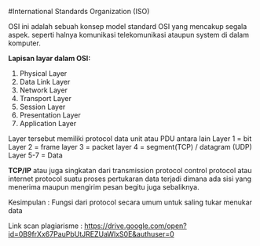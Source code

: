 #International Standards Organization (ISO)

<src img="/img/abs.jpg">


OSI ini adalah sebuah konsep model standard OSI yang mencakup segala aspek. seperti halnya komunikasi telekomunikasi ataupun system di dalam komputer.

**Lapisan layar dalam OSI:**
1. Physical Layer 
2. Data Link Layer
3. Network Layer 
4. Transport Layer 
5. Session Layer 
6. Presentation Layer 
7. Application Layer 

Layer tersebut memiliki protocol data unit atau PDU antara lain
Layer 1 = bit
Layer 2 = frame
layer 3 = packet
layer 4 = segment(TCP) / datagram (UDP)
Layer 5-7 = Data

**TCP/IP** atau juga singkatan dari transmission protocol control protocol atau internet protocol suatu proses pertukaran data terjadi dimana ada sisi yang menerima maupun mengirim pesan begitu juga sebaliknya.

Kesimpulan : Fungsi dari protocol secara umum untuk saling tukar menukar data

Link scan plagiarisme : https://drive.google.com/open?id=0B9frXx67PauPbUtJREZUaWlxS0E&authuser=0